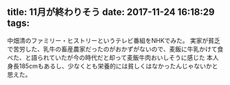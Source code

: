 title: 11月が終わりそう
date: 2017-11-24 16:18:29
tags:
---
中畑清のファミリー・ヒストリーというテレビ番組をNHKでみた。
実家が貧乏で苦労した、乳牛の畜産農家だったのがおかずがないので、麦飯に牛乳かけて食べた、と語られていたが今の時代だと却って麦飯牛肉おいしそうに感じた
本人身長185cmもあるし、少なくとも栄養的には貧しくはなかったんじゃないかと思えた。
